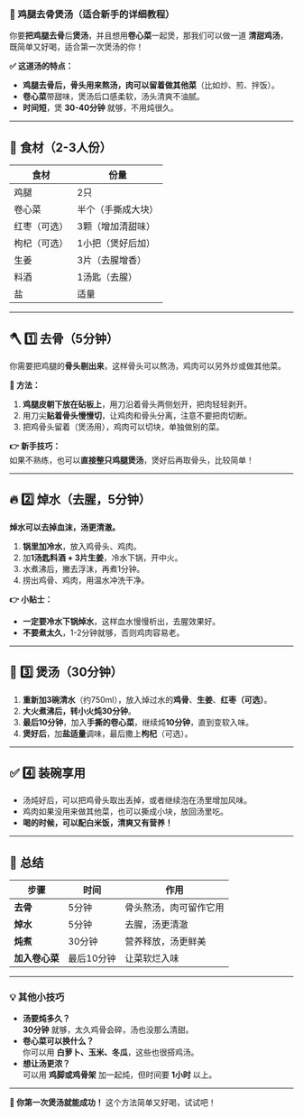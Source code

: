 ### **🍲 鸡腿去骨煲汤（适合新手的详细教程）**  
你要**把鸡腿去骨**后**煲汤**，并且想用**卷心菜**一起煲，那我们可以做一道 **清甜鸡汤**，既简单又好喝，适合第一次煲汤的你！

**✅ 这道汤的特点：**
- **鸡腿去骨后，骨头用来熬汤，肉可以留着做其他菜**（比如炒、煎、拌饭）。
- **卷心菜**带甜味，煲汤后口感柔软，汤头清爽不油腻。
- **时间短**，煲 **30-40分钟** 就够，不用炖很久。

---

## **🥢 食材（2-3人份）**
| 食材 | 份量 |
|------|------|
| 鸡腿 | 2只 |
| 卷心菜 | 半个（手撕成大块） |
| 红枣（可选） | 3颗（增加清甜味） |
| 枸杞（可选） | 1小把（煲好后加） |
| 生姜 | 3片（去腥增香） |
| 料酒 | 1汤匙（去腥） |
| 盐 | 适量 |

---

## **🪓 1️⃣ 去骨（5分钟）**
你需要把鸡腿的**骨头剔出来**，这样骨头可以熬汤，鸡肉可以另外炒或做其他菜。

**🔪 方法：**
1. **鸡腿皮朝下放在砧板上**，用刀沿着骨头两侧划开，把肉轻轻剥开。
2. 用刀尖**贴着骨头慢慢切**，让鸡肉和骨头分离，注意不要把肉切断。
3. 把鸡骨头留着（煲汤用），鸡肉可以切块，单独做别的菜。

**👉 新手技巧：**  
如果不熟练，也可以**直接整只鸡腿煲汤**，煲好后再取骨头，比较简单！

---

## **🔥 2️⃣ 焯水（去腥，5分钟）**
**焯水可以去掉血沫，汤更清澈。**
1. **锅里加冷水**，放入鸡骨头、鸡肉。
2. 加**1汤匙料酒 + 3片生姜**，冷水下锅，开中火。
3. 水煮沸后，撇去浮沫，再煮1分钟。
4. 捞出鸡骨、鸡肉，用温水冲洗干净。

**👉 小贴士：**
- **一定要冷水下锅焯水**，这样血水慢慢析出，去腥效果好。
- **不要煮太久**，1-2分钟就够，否则鸡肉容易老。

---

## **🍲 3️⃣ 煲汤（30分钟）**
1. **重新加3碗清水**（约750ml），放入焯过水的**鸡骨**、**生姜**、**红枣（可选）**。
2. **大火煮沸后，转小火炖30分钟**。
3. **最后10分钟**，加入**手撕的卷心菜**，继续炖**10分钟**，直到变软入味。
4. **煲好后**，加**盐适量**调味，最后撒上**枸杞**（可选）。

---

## **✅ 4️⃣ 装碗享用**
- 汤炖好后，可以把鸡骨头取出丢掉，或者继续泡在汤里增加风味。
- 鸡肉如果没用来做其他菜，也可以撕成小块，放回汤里吃。
- **喝的时候，可以配白米饭，清爽又有营养！**

---

## **📌 总结**
| 步骤 | 时间 | 作用 |
|------|------|------|
| **去骨** | 5分钟 | 骨头熬汤，肉可留作它用 |
| **焯水** | 5分钟 | 去腥，汤更清澈 |
| **炖煮** | 30分钟 | 营养释放，汤更鲜美 |
| **加入卷心菜** | 最后10分钟 | 让菜软烂入味 |

---

### **💡 其他小技巧**
- **汤要炖多久？**  
  **30分钟** 就够，太久鸡骨会碎，汤也没那么清甜。
- **卷心菜可以换什么？**  
  你可以用 **白萝卜、玉米、冬瓜**，这些也很搭鸡汤。
- **想让汤更浓？**  
  可以用 **鸡脚或鸡骨架** 加一起炖，但时间要 **1小时** 以上。

---

**🎉 你第一次煲汤就能成功！** 这个方法简单又好喝，试试吧！